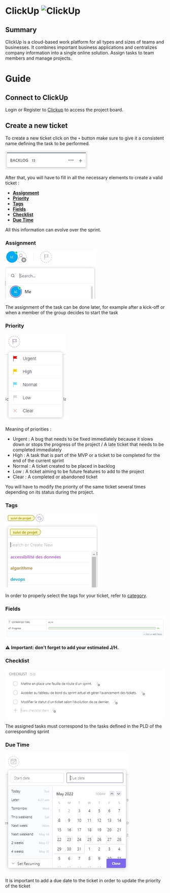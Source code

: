 # ClickUp ![ClickUp](https://img.shields.io/badge/clickup-%237B68EE.svg?&style=flat-square&logo=clickup&logoColor=white)

## Summary

ClickUp is a cloud-based work platform for all types and sizes of teams and businesses. It combines important business applications and centralizes company information into a single online solution. Assign tasks to team members and manage projects.

# Guide

## Connect to ClickUp

Login or Register to [Clickup](https://app.clickup.com/) to access the project board.

## Create a new ticket

To create a new ticket click on the `+` button make sure to give it a consistent name defining the task to be performed.

![create_new_ticket](screenshot/create_new_ticket.jpg)

After that, you will have to fill in all the necessary elements to create a valid ticket :

- [**Assignment**](#assignment)
- [**Priority**](#priority)
- [**Tags**](#tags)
- [**Fields**](#fields)
- [**Checklist**](#checklist)
- [**Due Time**](#due-time)

All this information can evolve over the sprint.

### Assignment

![assignment](screenshot/assign_task.jpg)

The assignment of the task can be done later, for example after a kick-off or when a member of the group decides to start the task

### Priority

![priority](screenshot/set_priority.jpg)

Meaning of priorities :
 - Urgent : A bug that needs to be fixed immediately because it slows down or stops the progress of the project / A late ticket that needs to be completed immediately
 - High : A task that is part of the MVP or a ticket to be completed for the end of the current sprint
 - Normal : A ticket created to be placed in backlog
 - Low : A ticket aiming to be future features to add to the project
 - Clear : A completed or abandoned ticket

You will have to modify the priority of the same ticket several times depending on its status during the project.

### Tags

![tags](screenshot/add_tags.jpg)

In order to properly select the tags for your ticket, refer to [category](categorie.md).

### Fields

![fields](screenshot/add_new_fields.jpg)

⚠️ **Important: don't forget to add your estimated J/H.**

### Checklist

![checklist](screenshot/add_task_in_checklist.jpg)

The assigned tasks must correspond to the tasks defined in the PLD of the corresponding sprint

### Due Time

![due time](screenshot/set_due_time.jpg)

It is important to add a due date to the ticket in order to update the priority of the ticket

